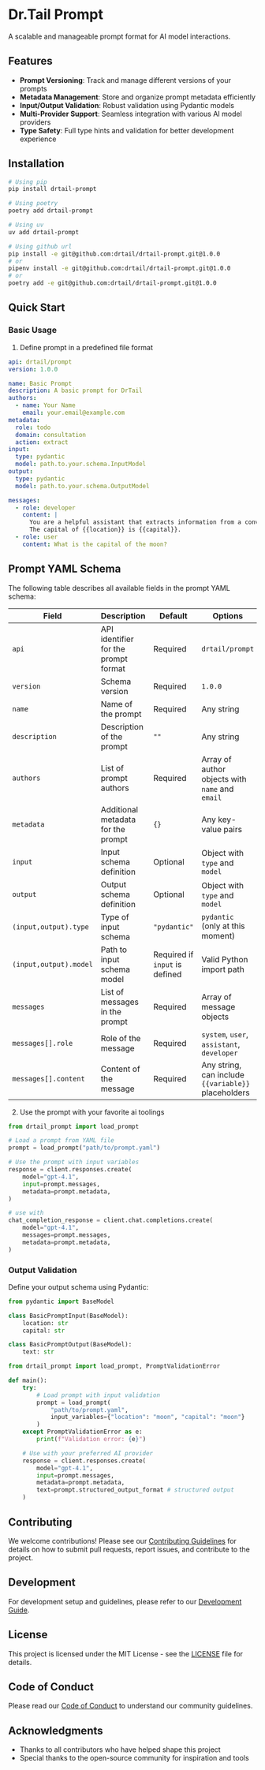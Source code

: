 # Dr.Tail Prompt

A scalable and manageable prompt format for AI model interactions.

## Features

- **Prompt Versioning**: Track and manage different versions of your prompts
- **Metadata Management**: Store and organize prompt metadata efficiently
- **Input/Output Validation**: Robust validation using Pydantic models
- **Multi-Provider Support**: Seamless integration with various AI model providers
- **Type Safety**: Full type hints and validation for better development experience

## Installation

```bash
# Using pip
pip install drtail-prompt

# Using poetry
poetry add drtail-prompt

# Using uv
uv add drtail-prompt

# Using github url
pip install -e git@github.com:drtail/drtail-prompt.git@1.0.0
# or
pipenv install -e git@github.com:drtail/drtail-prompt.git@1.0.0
# or
poetry add -e git@github.com:drtail/drtail-prompt.git@1.0.0
```

## Quick Start

### Basic Usage

1. Define prompt in a predefined file format
```yaml
api: drtail/prompt
version: 1.0.0

name: Basic Prompt
description: A basic prompt for DrTail
authors:
  - name: Your Name
    email: your.email@example.com
metadata:
  role: todo
  domain: consultation
  action: extract
input:
  type: pydantic
  model: path.to.your.schema.InputModel
output:
  type: pydantic
  model: path.to.your.schema.OutputModel

messages:
  - role: developer
    content: |
      You are a helpful assistant that extracts information from a conversation.
      The capital of {{location}} is {{capital}}.
  - role: user
    content: What is the capital of the moon?
```

## Prompt YAML Schema

The following table describes all available fields in the prompt YAML schema:

| Field | Description | Default | Options |
|-------|-------------|---------|---------|
| `api` | API identifier for the prompt format | Required | `drtail/prompt` |
| `version` | Schema version | Required | `1.0.0` |
| `name` | Name of the prompt | Required | Any string |
| `description` | Description of the prompt | `""` | Any string |
| `authors` | List of prompt authors | Required | Array of author objects with `name` and `email` |
| `metadata` | Additional metadata for the prompt | `{}` | Any key-value pairs |
| `input` | Input schema definition | Optional | Object with `type` and `model` |
| `output` | Output schema definition | Optional | Object with `type` and `model` |
| `(input,output).type` | Type of input schema | `"pydantic"` | `pydantic` (only at this moment) |
| `(input,output).model` | Path to input schema model | Required if `input` is defined | Valid Python import path |
| `messages` | List of messages in the prompt | Required | Array of message objects |
| `messages[].role` | Role of the message | Required | `system`, `user`, `assistant`, `developer` |
| `messages[].content` | Content of the message | Required | Any string, can include `{{variable}}` placeholders |



2. Use the prompt with your favorite ai toolings
```python
from drtail_prompt import load_prompt

# Load a prompt from YAML file
prompt = load_prompt("path/to/prompt.yaml")

# Use the prompt with input variables
response = client.responses.create(
    model="gpt-4.1",
    input=prompt.messages,
    metadata=prompt.metadata,
)

# use with
chat_completion_response = client.chat.completions.create(
    model="gpt-4.1",
    messages=prompt.messages,
    metadata=prompt.metadata,
)

```


### Output Validation

Define your output schema using Pydantic:

```python
from pydantic import BaseModel

class BasicPromptInput(BaseModel):
    location: str
    capital: str

class BasicPromptOutput(BaseModel):
    text: str
```

```python
from drtail_prompt import load_prompt, PromptValidationError

def main():
    try:
        # Load prompt with input validation
        prompt = load_prompt(
            "path/to/prompt.yaml",
            input_variables={"location": "moon", "capital": "moon"}
        )
    except PromptValidationError as e:
        print(f"Validation error: {e}")

    # Use with your preferred AI provider
    response = client.responses.create(
        model="gpt-4.1",
        input=prompt.messages,
        metadata=prompt.metadata,
        text=prompt.structured_output_format # structured output
    )

```

<!-- ## Documentation

For detailed documentation, please visit [documentation link]. -->

## Contributing

We welcome contributions! Please see our [Contributing Guidelines](CONTRIBUTING.md) for details on how to submit pull requests, report issues, and contribute to the project.

## Development

For development setup and guidelines, please refer to our [Development Guide](DEVELOPMENT.md).

## License

This project is licensed under the MIT License - see the [LICENSE](LICENSE) file for details.

## Code of Conduct

Please read our [Code of Conduct](CODE_OF_CONDUCT.md) to understand our community guidelines.

<!-- ## Support

If you encounter any issues or have questions, please:
1. Check the [issue tracker](https://github.com/yourusername/dr-tail-prompt/issues)
2. Join our [community chat](https://github.com/yourusername/dr-tail-prompt/discussions)

## Authors

- Your Name - Initial work - [YourGitHub](https://github.com/yourusername) -->

## Acknowledgments

- Thanks to all contributors who have helped shape this project
- Special thanks to the open-source community for inspiration and tools
